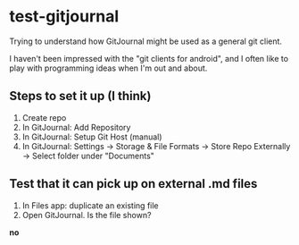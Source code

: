 # test-gitjournal
Trying to understand how GitJournal might be used as a general git client.

I haven't been impressed with the "git clients for android", and I often like to play with programming ideas when I'm out and about. 

## Steps to set it up (I think)
1. Create repo
2. In GitJournal: Add Repository
3. In GitJournal: Setup Git Host (manual)
4. In GitJournal: Settings -> Storage & File Formats -> Store Repo Externally -> Select folder under "Documents"

## Test that it can pick up on external .md files 
1. In Files app: duplicate an existing file
2. Open GitJournal. Is the file shown?

**no**

